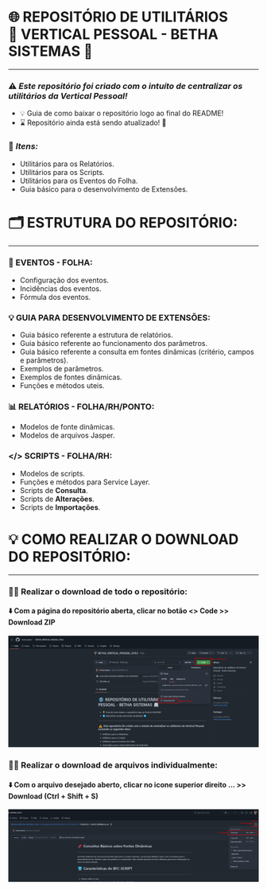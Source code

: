 # 🌐 REPOSITÓRIO DE UTILITÁRIOS<br>👥 VERTICAL PESSOAL - BETHA SISTEMAS 🏢
---
### ⚠️ *Este repositório foi criado com o intuíto de centralizar os utilitários da Vertical Pessoal!*
- 💡 Guia de como baixar o repositório logo ao final do README!
- ⌛ Repositório ainda está sendo atualizado! 🔄
### 📑 *Itens:*
- Utilitários para os Relatórios.
- Utilitários para os Scripts.
- Utilitários para os Eventos do Folha.
- Guia básico para o desenvolvimento de Extensões.

# 🗂️ ESTRUTURA DO REPOSITÓRIO:
---
### 🧮 EVENTOS - FOLHA:
- Configuração dos eventos.
- Incidências dos eventos.
- Fórmula dos eventos.

### 💡 GUIA PARA DESENVOLVIMENTO DE EXTENSÕES:
- Guia básico referente a estrutura de relatórios.
- Guia básico referente ao funcionamento dos parâmetros.
- Guia básico referente a consulta em fontes dinâmicas (critério, campos e parâmetros).
- Exemplos de parâmetros.
- Exemplos de fontes dinâmicas.
- Funções e métodos uteis.

### 📊 RELATÓRIOS - FOLHA/RH/PONTO:
- Modelos de fonte dinâmicas.
- Modelos de arquivos Jasper.

### </> SCRIPTS - FOLHA/RH:
- Modelos de scripts.
- Funções e métodos para Service Layer.
- Scripts de **Consulta**.
- Scripts de **Alterações**.
- Scripts de **Importações**.

# 💡 COMO REALIZAR O DOWNLOAD DO REPOSITÓRIO:
---
### 🧑‍💻 Realizar o download de todo o repositório:
#### ⬇️ Com a página do repositório aberta, clicar no botão <> Code >> Download ZIP
![Download repo](screenshots/Screenshot_1.png)

### 🧑‍💻 Realizar o download de arquivos individualmente:
#### ⬇️ Com o arquivo desejado aberto, clicar no icone superior direito ... >> Download (Ctrl + Shift + S)
![Download repo](screenshots/Screenshot_2.png)
